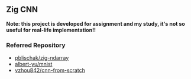 ## Zig CNN

**Note: this project is developed for assignment and my study, it's not so useful for real-life implementation!!**

### Referred Repository
- [pblischak/zig-ndarray](https://github.com/pblischak/zig-ndarray)
- [albert-yu/mnist](https://github.com/albert-yu/mnist)
- [vzhou842/cnn-from-scratch](https://github.com/vzhou842/cnn-from-scratch)
